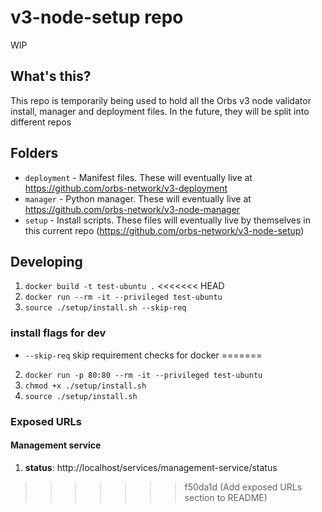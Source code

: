 # v3-node-setup repo

WIP

## What's this?

This repo is temporarily being used to hold all the Orbs v3 node validator install, manager and deployment files. In the future, they will be split into different repos

## Folders

- `deployment` - Manifest files. These will eventually live at https://github.com/orbs-network/v3-deployment
- `manager` - Python manager. These will eventually live at https://github.com/orbs-network/v3-node-manager
- `setup` - Install scripts. These files will eventually live by themselves in this current repo (https://github.com/orbs-network/v3-node-setup)

## Developing

1. `docker build -t test-ubuntu .`
<<<<<<< HEAD
2. `docker run --rm -it --privileged test-ubuntu`
3. `source ./setup/install.sh --skip-req`

### install flags for dev
- `--skip-req` skip requirement checks for docker
=======
2. `docker run -p 80:80 --rm -it --privileged test-ubuntu`
3. `chmod +x ./setup/install.sh`
4. `source ./setup/install.sh`

### Exposed URLs

#### Management service

1. **status**: http://localhost/services/management-service/status
>>>>>>> f50da1d (Add exposed URLs section to README)
